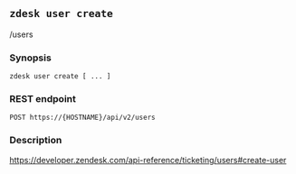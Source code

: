 ## `zdesk user create`

/users

### Synopsis

    zdesk user create [ ... ]

### REST endpoint

    POST https://{HOSTNAME}/api/v2/users

### Description

https://developer.zendesk.com/api-reference/ticketing/users#create-user

